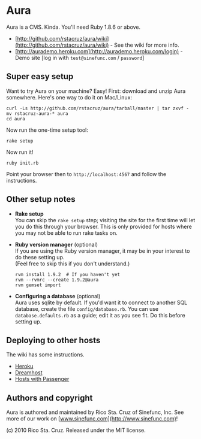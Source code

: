 # Aura

Aura is a CMS. Kinda. You'll need Ruby 1.8.6 or above.

* [http://github.com/rstacruz/aura/wiki](http://github.com/rstacruz/aura/wiki) - See the wiki for more info.
* [http://aurademo.heroku.com](http://aurademo.heroku.com/login) - Demo site [log in with `test@sinefunc.com` / `password`]

## Super easy setup

Want to try Aura on your machine? Easy! First: download and unzip Aura somewhere.
Here's one way to do it on Mac/Linux:

    curl -Ls http://github.com/rstacruz/aura/tarball/master | tar zxvf -
    mv rstacruz-aura-* aura
    cd aura

Now run the one-time setup tool:

    rake setup

Now run it!

    ruby init.rb

Point your browser then to `http://localhost:4567` and follow the instructions.

## Other setup notes

* **Rake setup**  
  You can skip the `rake setup` step; visiting the site for the first time will
  let you do this through your browser. This is only provided for hosts where
  you may not be able to run rake tasks on.

* **Ruby version manager** (optional)  
  If you are using the Ruby version manager, it may be in your interest to do these setting up.  
  (Feel free to skip this if you don't understand.)

      rvm install 1.9.2  # If you haven't yet
      rvm --rvmrc --create 1.9.2@aura
      rvm gemset import

* **Configuring a database** (optional)  
  Aura uses sqlite by default. If you'd want it to connect to another SQL database,
  create the file `config/database.rb`. You can use `database.defaults.rb` as
  a guide; edit it as you see fit. Do this before setting up.

## Deploying to other hosts

The wiki has some instructions.

* [Heroku](http://github.com/rstacruz/aura/wiki/Heroku-setup)
* [Dreamhost](http://github.com/rstacruz/aura/wiki/Dreamhost-setup)
* [Hosts with Passenger](http://github.com/rstacruz/aura/wiki/Passenger-setup)

## Authors and copyright

Aura is authored and maintained by Rico Sta. Cruz of Sinefunc, Inc.
See more of our work on [www.sinefunc.com](http://www.sinefunc.com)!

(c) 2010 Rico Sta. Cruz. Released under the MIT license.
